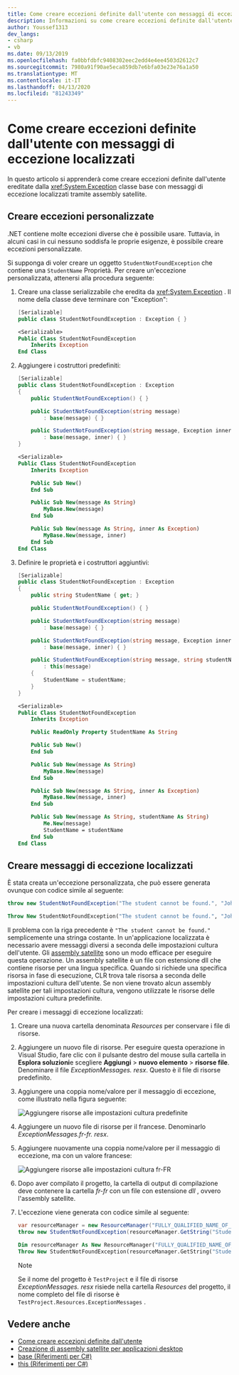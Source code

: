 ```yaml
---
title: Come creare eccezioni definite dall'utente con messaggi di eccezione localizzati
description: Informazioni su come creare eccezioni definite dall'utente con messaggi di eccezione localizzati
author: Youssef1313
dev_langs:
- csharp
- vb
ms.date: 09/13/2019
ms.openlocfilehash: fa0bbfdbfc9408302eec2edd4e4ee4503d2612c7
ms.sourcegitcommit: 7980a91f90ae5eca859db7e6bfa03e23e76a1a50
ms.translationtype: MT
ms.contentlocale: it-IT
ms.lasthandoff: 04/13/2020
ms.locfileid: "81243349"
---
```

# <a name="how-to-create-user-defined-exceptions-with-localized-exception-messages"></a>Come creare eccezioni definite dall'utente con messaggi di eccezione localizzati

In questo articolo si apprenderà come creare eccezioni definite dall'utente ereditate dalla <xref:System.Exception> classe base con messaggi di eccezione localizzati tramite assembly satellite.

## <a name="create-custom-exceptions"></a>Creare eccezioni personalizzate

.NET contiene molte eccezioni diverse che è possibile usare. Tuttavia, in alcuni casi in cui nessuno soddisfa le proprie esigenze, è possibile creare eccezioni personalizzate.

Si supponga di voler creare un oggetto `StudentNotFoundException` che contiene una `StudentName` Proprietà.
Per creare un'eccezione personalizzata, attenersi alla procedura seguente:

1. Creare una classe serializzabile che eredita da <xref:System.Exception> . Il nome della classe deve terminare con "Exception":

    ```csharp
    [Serializable]
    public class StudentNotFoundException : Exception { }
    ```

    ```vb
    <Serializable>
    Public Class StudentNotFoundException
        Inherits Exception
    End Class
    ```

1. Aggiungere i costruttori predefiniti:

    ```csharp
    [Serializable]
    public class StudentNotFoundException : Exception
    {
        public StudentNotFoundException() { }

        public StudentNotFoundException(string message)
            : base(message) { }

        public StudentNotFoundException(string message, Exception inner)
            : base(message, inner) { }
    }
    ```

    ```vb
    <Serializable>
    Public Class StudentNotFoundException
        Inherits Exception

        Public Sub New()
        End Sub

        Public Sub New(message As String)
            MyBase.New(message)
        End Sub

        Public Sub New(message As String, inner As Exception)
            MyBase.New(message, inner)
        End Sub
    End Class
    ```

1. Definire le proprietà e i costruttori aggiuntivi:

    ```csharp
    [Serializable]
    public class StudentNotFoundException : Exception
    {
        public string StudentName { get; }

        public StudentNotFoundException() { }

        public StudentNotFoundException(string message)
            : base(message) { }

        public StudentNotFoundException(string message, Exception inner)
            : base(message, inner) { }

        public StudentNotFoundException(string message, string studentName)
            : this(message)
        {
            StudentName = studentName;
        }
    }
    ```

    ```vb
    <Serializable>
    Public Class StudentNotFoundException
        Inherits Exception

        Public ReadOnly Property StudentName As String

        Public Sub New()
        End Sub

        Public Sub New(message As String)
            MyBase.New(message)
        End Sub

        Public Sub New(message As String, inner As Exception)
            MyBase.New(message, inner)
        End Sub

        Public Sub New(message As String, studentName As String)
            Me.New(message)
            StudentName = studentName
        End Sub
    End Class
    ```

## <a name="create-localized-exception-messages"></a>Creare messaggi di eccezione localizzati

È stata creata un'eccezione personalizzata, che può essere generata ovunque con codice simile al seguente:

```csharp
throw new StudentNotFoundException("The student cannot be found.", "John");
```

```vb
Throw New StudentNotFoundException("The student cannot be found.", "John")
```

Il problema con la riga precedente è `"The student cannot be found."` semplicemente una stringa costante. In un'applicazione localizzata è necessario avere messaggi diversi a seconda delle impostazioni cultura dell'utente.
Gli [assembly satellite](../../framework/resources/creating-satellite-assemblies-for-desktop-apps.md) sono un modo efficace per eseguire questa operazione. Un assembly satellite è un file con estensione dll che contiene risorse per una lingua specifica. Quando si richiede una specifica risorsa in fase di esecuzione, CLR trova tale risorsa a seconda delle impostazioni cultura dell'utente. Se non viene trovato alcun assembly satellite per tali impostazioni cultura, vengono utilizzate le risorse delle impostazioni cultura predefinite.

Per creare i messaggi di eccezione localizzati:

1. Creare una nuova cartella denominata *Resources* per conservare i file di risorse.
1. Aggiungere un nuovo file di risorse. Per eseguire questa operazione in Visual Studio, fare clic con il pulsante destro del mouse sulla cartella in **Esplora soluzioni**e scegliere **Aggiungi**  >  **nuovo elemento**  >  **risorse file**. Denominare il file *ExceptionMessages. resx*. Questo è il file di risorse predefinito.
1. Aggiungere una coppia nome/valore per il messaggio di eccezione, come illustrato nella figura seguente:

   ![Aggiungere risorse alle impostazioni cultura predefinite](media/add-resources-to-default-culture.jpg)

1. Aggiungere un nuovo file di risorse per il francese. Denominarlo *ExceptionMessages.fr-fr. resx*.
1. Aggiungere nuovamente una coppia nome/valore per il messaggio di eccezione, ma con un valore francese:

   ![Aggiungere risorse alle impostazioni cultura fr-FR](media/add-resources-to-fr-culture.jpg)

1. Dopo aver compilato il progetto, la cartella di output di compilazione deve contenere la cartella *fr-fr* con un file con estensione *dll* , ovvero l'assembly satellite.
1. L'eccezione viene generata con codice simile al seguente:

    ```csharp
    var resourceManager = new ResourceManager("FULLY_QUALIFIED_NAME_OF_RESOURCE_FILE", Assembly.GetExecutingAssembly());
    throw new StudentNotFoundException(resourceManager.GetString("StudentNotFound"), "John");
    ```

    ```vb
    Dim resourceManager As New ResourceManager("FULLY_QUALIFIED_NAME_OF_RESOURCE_FILE", Assembly.GetExecutingAssembly())
    Throw New StudentNotFoundException(resourceManager.GetString("StudentNotFound"), "John")
    ```

    > [!NOTE]
    > Se il nome del progetto è `TestProject` e il file di risorse *ExceptionMessages. resx* risiede nella cartella *Resources* del progetto, il nome completo del file di risorse è `TestProject.Resources.ExceptionMessages` .

## <a name="see-also"></a>Vedere anche

- [Come creare eccezioni definite dall'utente](how-to-create-user-defined-exceptions.md)
- [Creazione di assembly satellite per applicazioni desktop](../../framework/resources/creating-satellite-assemblies-for-desktop-apps.md)
- [base (Riferimenti per C#)](../../csharp/language-reference/keywords/base.md)
- [this (Riferimenti per C#)](../../csharp/language-reference/keywords/this.md)
